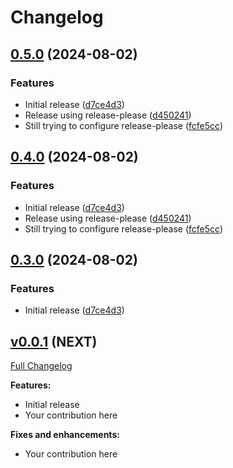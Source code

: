 # Changelog

## [0.5.0](https://github.com/anakinj/jwt-eddsa/compare/v0.4.0...v0.5.0) (2024-08-02)


### Features

* Initial release ([d7ce4d3](https://github.com/anakinj/jwt-eddsa/commit/d7ce4d3885a1fbe0e268a672a52d4ed8b7c558d2))
* Release using release-please ([d450241](https://github.com/anakinj/jwt-eddsa/commit/d45024107095270ad6bafc0a638f154c0cb4d763))
* Still trying to configure release-please ([fcfe5cc](https://github.com/anakinj/jwt-eddsa/commit/fcfe5cc0c5ff18ea296a64d78db3fe073d667190))

## [0.4.0](https://github.com/anakinj/jwt-eddsa/compare/jwt-eddsa-v0.3.0...jwt-eddsa/v0.4.0) (2024-08-02)


### Features

* Initial release ([d7ce4d3](https://github.com/anakinj/jwt-eddsa/commit/d7ce4d3885a1fbe0e268a672a52d4ed8b7c558d2))
* Release using release-please ([d450241](https://github.com/anakinj/jwt-eddsa/commit/d45024107095270ad6bafc0a638f154c0cb4d763))
* Still trying to configure release-please ([fcfe5cc](https://github.com/anakinj/jwt-eddsa/commit/fcfe5cc0c5ff18ea296a64d78db3fe073d667190))

## [0.3.0](https://github.com/anakinj/jwt-eddsa/compare/v0.2.0...v0.3.0) (2024-08-02)


### Features

* Initial release ([d7ce4d3](https://github.com/anakinj/jwt-eddsa/commit/d7ce4d3885a1fbe0e268a672a52d4ed8b7c558d2))

## [v0.0.1](https://github.com/anakinj/jwt-eddsa/tree/v0.0.1) (NEXT)

[Full Changelog](https://github.com/jwt/ruby-jwt/compare/v2.8.2...main)

**Features:**

- Initial release
- Your contribution here

**Fixes and enhancements:**

- Your contribution here
